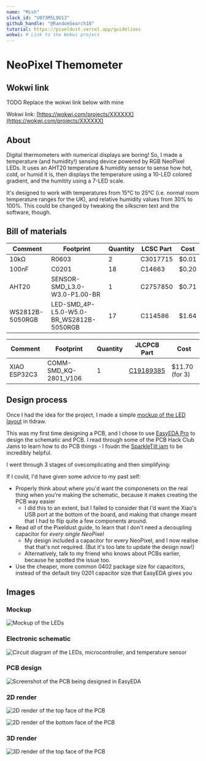 ```yaml
---
name: "Mish"
slack_id: "U073M5L9U13"
github_handle: "@RandomSearch18"
tutorial: https://pixeldust.vercel.app/guidelines
wokwi: # Link to the Wokwi project
---
```


# NeoPixel Themometer

## Wokwi link

TODO Replace the wokwi link below with mine

Wokwi link: [https://wokwi.com/projects/XXXXXX](https://wokwi.com/projects/XXXXXX)

## About

Digital thermometers with numerical displays are boring! So, I made a temperature (and humidity!) sensing device powered by RGB NeoPixel LEDs. It uses an AHT20 temperature & humidity sensor to sense how hot, cold, or humid it is, then displays the temperature using a 10-LED colored gradient, and the humitity using a 7-LED scale.

It's designed to work with temperatures from 15°C to 25°C (i.e. normal room temperature ranges for the UK), and relative humidity values from 30% to 100%. This could be changed by tweaking the silkscren text and the software, though.

## Bill of materials

<!-- TODO: A simplified BOM table
(include rough pricing of any extra components you're using)

Example:

| Comment           | Footprint                                      | Quantity | LCSC     | Cost   |
|-------------------|------------------------------------------------|----------|----------|--------|
| 100uF             | C_1206_3216Metric_Pad1.33x1.80mm_HandSolder    | 1        | C15008   | 0.0682$|
| 4.7nF             | C_0402_1005Metric_Pad0.74x0.62mm_HandSolder    | 3        | C1538    | 0.0011$|
| WS2812B           | LED_WS2812B_PLCC4_5.0x5.0mm_P3.2mm             | 9        |          |
| XIAO-RP2040-DIP   | XIAO-RP2040-DIP                                | 1        |          |
| Cherry MX         | SW_Cherry_MX_1.00u_PCB                         | 2        |          | 6.48$ for 8, 1.62$ for 2 |
 -->

| Comment         | Footprint                               | Quantity | LCSC Part     | Cost       |
| --------------- | --------------------------------------- | -------- | ------------- | ---------- |
| 10kΩ            | R0603                                   | 2        | C3017715      | $0.01      |
| 100nF           | C0201                                   | 18       | C14663        | $0.20      |
| AHT20           | SENSOR-SMD_L3.0-W3.0-P1.00-BR           | 1        | C2757850      | $0.71      |
| WS2812B-5050RGB | LED-SMD_4P-L5.0-W5.0-BR_WS2812B-5050RGB | 17       | C114586       | $1.64      |

| Comment         | Footprint                               | Quantity | JLCPCB Part    | Cost           |
| --------------- | --------------------------------------- | -------- | -------------- | -------------- |
| XIAO ESP32C3    | COMM-SMD_KQ-2801_V106                   | 1        | [C19189385][1] | $11.70 (for 3) |

[1]: <https://jlcpcb.com/partdetail/Seeed-XIAOESP32C3/C19189385>

## Design process

<!-- Tell us a little bit about your design process. What were some challenges? What helped? -->

Once I had the idea for the project, I made a simple [mockup of the LED layout](https://www.tldraw.com/f/wIqEhbxRnkui7VBJU_q1x?d=v330.1.2188.1465.YdsrRqgbpH172HVnukqYR) in tldraw.

This was my first time designing a PCB, and I chose to use [EasyEDA Pro](https://pro.easyeda.com/) to design the schematic and PCB. I read through some of the PCB Hack Club Jams to learn how to do PCB things - I foudn the [SparkleTilt jam](https://jams.hackclub.com/batch/sparkletilt-pcb/part-1) to be incredibly helpful.

I went through 3 stages of ovecomplicating and then simplifying:

If I could, I'd have given some advice to my past self:

- Properly think about where you'd want the componenets on the real thing when you're making the schematic, because it makes creating the PCB way easier
  - I did this to an extent, but I failed to consider that I'd want the Xiao's USB port at the bottom of the board, and making that change meant that I had to flip quite a few components around.
- Read _all_ of the Pixeldust guide, to learn that I don't need a decoupling capacitor for _every single NeoPixel_
  - My design included a capacitor for every NeoPixel, and I now realise that that's not required. (But it's too late to update the design now!)
  - Alternatively, talk to my friend who knows about PCBs earlier, because he spotted the issue too.
- Use the cheaper, more common 0402 package size for capacitors, instead of the default tiny 0201 capacitor size that EasyEDA gives you

## Images

<!-- Some images of your design (make sure to include both the PCB and Schematic!): -->

### Mockup

![Mockup of the LEDs](./images/mockup.png)

### Electronic schematic

![Circuit diagram of the LEDs, microcontroller, and temperature sensor](./images/schematic.png)

### PCB design

![Screenshot of the PCB being designed in EasyEDA](./images/pcb-design.png)

### 2D render

![2D render of the top face of the PCB](./images/2d-render.png)

![2D render of the bottom face of the PCB](./images/2d-render-bottom.png)

### 3D render

![3D render of the top face of the PCB](./images/3d-render-1.png)